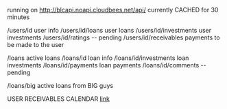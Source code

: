 running on 
http://blcapi.noapi.cloudbees.net/api/
currently CACHED for 30 minutes

/users/id		user info
/users/id/loans		user loans
/users/id/investments	user investments
/users/id/ratings	-- pending
/users/id/receivables	payments to be made to the user

/loans			active loans
/loans/id		loan info
/loans/id/investments	loan investments
/loans/id/payments	loan payments
/loans/id/comments	--pending 

/loans/big		active loans from BIG guys

USER RECEIVABLES CALENDAR
<a href="http://blcapi.noapi.cloudbees.net/calendar.html?userId=1054">link</a>
